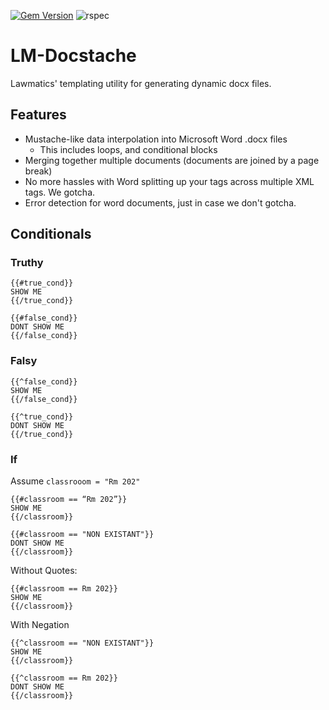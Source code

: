 [![Gem Version](https://badge.fury.io/rb/lm_docstache.svg)](http://badge.fury.io/rb/lm_docstache)
![rspec](https://github.com/boost-legal/lm-docstache/workflows/Ruby/badge.svg)

# LM-Docstache

Lawmatics' templating utility for generating dynamic docx files.

## Features

* Mustache-like data interpolation into Microsoft Word .docx files
  * This includes loops, and conditional blocks
* Merging together multiple documents (documents are joined by a page break)
* No more hassles with Word splitting up your tags across multiple XML tags. We gotcha.
* Error detection for word documents, just in case we don't gotcha.

## Conditionals

### Truthy
```
{{#true_cond}}
SHOW ME
{{/true_cond}}
```
```
{{#false_cond}}
DONT SHOW ME
{{/false_cond}}
```

### Falsy
```
{{^false_cond}}
SHOW ME
{{/false_cond}}
```
```
{{^true_cond}}
DONT SHOW ME
{{/true_cond}}
```

### If
Assume `classrooom = "Rm 202"`

```
{{#classroom == “Rm 202”}}
SHOW ME
{{/classroom}}
```
```
{{#classroom == "NON EXISTANT"}}
DONT SHOW ME
{{/classroom}}
```

Without Quotes:
```
{{#classroom == Rm 202}}
SHOW ME
{{/classroom}}
```

With Negation
```
{{^classroom == "NON EXISTANT"}}
SHOW ME
{{/classroom}}
```
```
{{^classroom == Rm 202}}
DONT SHOW ME
{{/classroom}}
```
